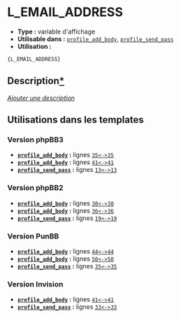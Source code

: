 # L_EMAIL_ADDRESS
* __Type :__ variable d'affichage
* __Utilisable dans :__ [`profile_add_body`](../tpl/profile_add_body.md#readme), [`profile_send_pass`](../tpl/profile_send_pass.md#readme)
* __Utilisation :__

```html
{L_EMAIL_ADDRESS}
```

## Description[*](https://fa-tvars.appspot.com/var/L_EMAIL_ADDRESS)
[*Ajouter une description*](https://fa-tvars.appspot.com/var/L_EMAIL_ADDRESS)

## Utilisations dans les templates

### Version phpBB3
* __[`profile_add_body`](../tpl/profile_add_body.md#readme) :__ lignes [`35`](../src/prosilver/profile_add_body.tpl#L35)[`<->`](../src/prosilver/profile_add_body.tpl#L35-L35)[`35`](../src/prosilver/profile_add_body.tpl#L35)
* __[`profile_add_body`](../tpl/profile_add_body.md#readme) :__ lignes [`41`](../src/prosilver/profile_add_body.tpl#L41)[`<->`](../src/prosilver/profile_add_body.tpl#L41-L41)[`41`](../src/prosilver/profile_add_body.tpl#L41)
* __[`profile_send_pass`](../tpl/profile_send_pass.md#readme) :__ lignes [`13`](../src/prosilver/profile_send_pass.tpl#L13)[`<->`](../src/prosilver/profile_send_pass.tpl#L13-L13)[`13`](../src/prosilver/profile_send_pass.tpl#L13)

### Version phpBB2
* __[`profile_add_body`](../tpl/profile_add_body.md#readme) :__ lignes [`30`](../src/subsilver/profile_add_body.tpl#L30)[`<->`](../src/subsilver/profile_add_body.tpl#L30-L30)[`30`](../src/subsilver/profile_add_body.tpl#L30)
* __[`profile_add_body`](../tpl/profile_add_body.md#readme) :__ lignes [`36`](../src/subsilver/profile_add_body.tpl#L36)[`<->`](../src/subsilver/profile_add_body.tpl#L36-L36)[`36`](../src/subsilver/profile_add_body.tpl#L36)
* __[`profile_send_pass`](../tpl/profile_send_pass.md#readme) :__ lignes [`19`](../src/subsilver/profile_send_pass.tpl#L19)[`<->`](../src/subsilver/profile_send_pass.tpl#L19-L19)[`19`](../src/subsilver/profile_send_pass.tpl#L19)

### Version PunBB
* __[`profile_add_body`](../tpl/profile_add_body.md#readme) :__ lignes [`44`](../src/punbb/profile_add_body.tpl#L44)[`<->`](../src/punbb/profile_add_body.tpl#L44-L44)[`44`](../src/punbb/profile_add_body.tpl#L44)
* __[`profile_add_body`](../tpl/profile_add_body.md#readme) :__ lignes [`50`](../src/punbb/profile_add_body.tpl#L50)[`<->`](../src/punbb/profile_add_body.tpl#L50-L50)[`50`](../src/punbb/profile_add_body.tpl#L50)
* __[`profile_send_pass`](../tpl/profile_send_pass.md#readme) :__ lignes [`35`](../src/punbb/profile_send_pass.tpl#L35)[`<->`](../src/punbb/profile_send_pass.tpl#L35-L35)[`35`](../src/punbb/profile_send_pass.tpl#L35)

### Version Invision
* __[`profile_add_body`](../tpl/profile_add_body.md#readme) :__ lignes [`41`](../src/invision/profile_add_body.tpl#L41)[`<->`](../src/invision/profile_add_body.tpl#L41-L41)[`41`](../src/invision/profile_add_body.tpl#L41)
* __[`profile_send_pass`](../tpl/profile_send_pass.md#readme) :__ lignes [`33`](../src/invision/profile_send_pass.tpl#L33)[`<->`](../src/invision/profile_send_pass.tpl#L33-L33)[`33`](../src/invision/profile_send_pass.tpl#L33)

